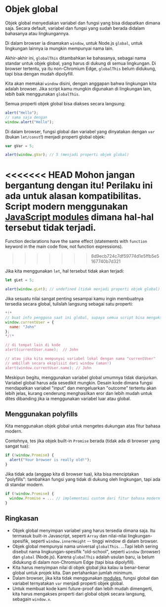 
# Objek global

Objek global menyediakan variabel dan fungsi yang bisa didapatkan dimana saja. Secara default, variabel dan fungsi yang sudah berada didalam bahasanya atau lingkungannya.

Di dalam browser ia dinamakan `window`, untuk Node.js `global`, untuk lingkungan lainnya ia mungkin mempunyai nama lain.

Akhir-akhir ini, `globalThis` ditambahkan ke bahasanya, sebagai nama standar untuk objek global, yang harus di dukung di semua lingkungan. Di browser tertentu, ya itu non-Chromium Edge, `globalThis` belum didukung, tapi bisa dengan mudah dipolyfill.

Kita akan memakai `window` disini, dengan anggapan bahwa lingkungan kita adalah browser. Jika script kamu mungkin digunakan di lingkungan lain, lebih baik menggunakan `globalThis`.

Semua properti objek global bisa diakses secara langsung:

```js run
alert("Hello");
// sama saja dengan
window.alert("Hello");
```

Di dalam browser, fungsi global dan variabel yang dinyatakan dengan `var` (bukan `let/const`!) menjadi properti global objek:

```js run untrusted refresh
var gVar = 5;

alert(window.gVar); // 5 (menjadi properti objek global)
```

<<<<<<< HEAD
Mohon jangan bergantung dengan itu! Perilaku ini ada untuk alasan kompatibilitas. Script modern menggunakan [JavaScript modules](info:modules) dimana hal-hal tersebut tidak terjadi.
=======
Function declarations have the same effect (statements with `function` keyword in the main code flow, not function expressions).
>>>>>>> 8d9ecb724c7df59774d1e5ffb5e5167740b7d321

Jika kita menggunakan `let`, hal tersebut tidak akan terjadi:

```js run untrusted refresh
let gLet = 5;

alert(window.gLet); // undefined (tidak menjadi properti objek global)
```

Jika sesuatu nilai sangat penting sesampai kamu ingin membuatnya tersedia secara global, tulislah langsung sebagai satu properti:

```js run
*!*
// buat info pengguna saat ini global, supaya semua script bisa mengaksesnya
window.currentUser = {
  name: "John"
};
*/!*

// di tempat lain di kode
alert(currentUser.name);  // John

// atau jika kita mempunyai variabel lokal dengan nama "currentUser"
// ambillah secara eksplisit dari window (aman!)
alert(window.currentUser.name); // John
```

Meskipun begitu, menggunakan variabel global umumnya tidak dianjurkan. Variabel global harus ada sesedikit mungkin. Desain kode dimana fungsi mendapatkan variabel "input" dan mengeluarkan "outcome" tertentu akan lebih jelas, kurang cenderung menghasilkan eror dan lebih mudah untuk dites dibanding jika ia menggunakan variabel luar atau global.


## Menggunakan polyfills

Kita menggunakan objek global untuk mengetes dukungan atas fitur bahasa modern.

Contohnya, tes jika objek built-in `Promise` berada (tidak ada di browser yang sangat tua):
```js run
if (!window.Promise) {
  alert("Your browser is really old!");
}
```

Jika tidak ada (anggap kita di browser tua), kita bisa menciptakan "polyfills": tambahkan fungsi yang tidak di dukung oleh lingkungan, tapi ada di standar modern.

```js run
if (!window.Promise) {
  window.Promise = ... // implementasi custom dari fitur bahasa modern
}
```

## Ringkasan

- Objek global menyimpan variabel yang harus tersedia dimana saja.
    Itu termasuk built-in Javascript, seperti `Array` dan nilai-nilai lingkungan-spesifik, seperti `window.innerHeight` -- tinggi window di dalam browser.
- Objek global mempunyai nama universal `globalThis`.
    ...Tapi lebih sering disebut nama lingkungan-spesifik "old-school", seperti `window` (browser) dan `global` (Node.js).  Karena `globalThis` adalah usulan baru, ia belum didukung di dalam non-Chromium Edge (tapi bisa dipolyfill).
- Kita harus menyimpan nilai di objek global jika kalau ia benar-benar global untuk projek kita. Dan pertahankan jumlah minimum. 
- Dalam browser, jika kita tidak menggunakan [modules](info:modules), fungsi global dan variabel ternyatakan `var` menjadi properti objek global.
- Untuk membuat kode kami future-proof dan lebih mudah dimengerti, kita harus mengakses properti dari global objek secara langsung, sebagain `window.x`.

